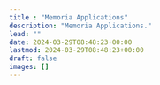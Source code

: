 ```yaml
---
title : "Memoria Applications"
description: "Memoria Applications."
lead: ""
date: 2024-03-29T08:48:23+00:00
lastmod: 2024-03-29T08:48:23+00:00
draft: false
images: []
---
```

